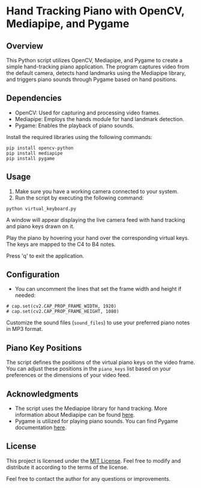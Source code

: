 <head>
    <title>Hand Tracking Piano with OpenCV, Mediapipe, and Pygame</title>
</head>

<body>

<h1>Hand Tracking Piano with OpenCV, Mediapipe, and Pygame</h1>

<h2>Overview</h2>

<p>This Python script utilizes OpenCV, Mediapipe, and Pygame to create a simple hand-tracking piano application. The program captures video from the default camera, detects hand landmarks using the Mediapipe library, and triggers piano sounds through Pygame based on hand positions.</p>

<h2>Dependencies</h2>

<ul>
    <li>OpenCV: Used for capturing and processing video frames.</li>
    <li>Mediapipe: Employs the hands module for hand landmark detection.</li>
    <li>Pygame: Enables the playback of piano sounds.</li>
</ul>

<p>Install the required libraries using the following commands:</p>

<pre>
<code>pip install opencv-python
pip install mediapipe
pip install pygame
</code></pre>

<h2>Usage</h2>

<ol>
    <li>Make sure you have a working camera connected to your system.</li>
    <li>Run the script by executing the following command:</li>
</ol>

<pre>
<code>python virtual_keyboard.py
</code></pre>

<p>A window will appear displaying the live camera feed with hand tracking and piano keys drawn on it.</p>

<p>Play the piano by hovering your hand over the corresponding virtual keys. The keys are mapped to the C4 to B4 notes.</p>

<p>Press 'q' to exit the application.</p>

<h2>Configuration</h2>

<ul>
    <li>You can uncomment the lines that set the frame width and height if needed:</li>
</ul>

<pre>
<code># cap.set(cv2.CAP_PROP_FRAME_WIDTH, 1920)
# cap.set(cv2.CAP_PROP_FRAME_HEIGHT, 1080)
</code></pre>

<p>Customize the sound files (<code>sound_files</code>) to use your preferred piano notes in MP3 format.</p>

<h2>Piano Key Positions</h2>

<p>The script defines the positions of the virtual piano keys on the video frame. You can adjust these positions in the <code>piano_keys</code> list based on your preferences or the dimensions of your video feed.</p>

<h2>Acknowledgments</h2>

<ul>
    <li>The script uses the Mediapipe library for hand tracking. More information about Mediapipe can be found <a
            href="https://google.github.io/mediapipe/solutions/hands">here</a>.</li>
    <li>Pygame is utilized for playing piano sounds. You can find Pygame documentation <a
            href="https://www.pygame.org/">here</a>.</li>
</ul>

<h2>License</h2>

<p>This project is licensed under the <a href="LICENSE">MIT License</a>. Feel free to modify and distribute it according to the terms of the license.</p>

<p>Feel free to contact the author for any questions or improvements.</p>

</body>
